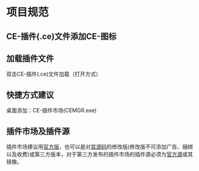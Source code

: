# 项目规范
## CE-插件(.ce)文件添加CE-图标

## 加载插件文件
双击CE-插件(.ce)文件加载（打开方式）

## 快捷方式建议
桌面添加：CE-插件市场(CEMGR.exe)

## 插件市场及插件源
插件市场建议用[官方版](https://files.ce-ramos.cn/d/%E4%B8%8B%E8%BD%BD/CE-RAMOS%E6%96%87%E4%BB%B6/CE-%E6%8F%92%E4%BB%B6%E5%B8%82%E5%9C%BA/CEMGR.exe)，也可以是对[其源码](https://github.com/CJA-OS/CE-RAMOS/tree/main/CE-%E6%8F%92%E4%BB%B6%E5%B8%82%E5%9C%BA)的修改版(修改版不可添加广告、捆绑以及收费)或第三方版本，对于第三方发布的插件市场的插件源必须为[官方源](/cooperation/api)或其镜像。